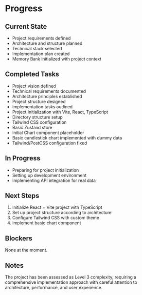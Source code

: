 # Progress

## Current State

- Project requirements defined
- Architecture and structure planned
- Technical stack selected
- Implementation plan created
- Memory Bank initialized with project context

## Completed Tasks

- Project vision defined
- Technical requirements documented
- Architecture principles established
- Project structure designed
- Implementation tasks outlined
- Project initialization with Vite, React, TypeScript
- Directory structure setup
- Tailwind CSS configuration
- Basic Zustand store
- Initial Chart component placeholder
- Basic candlestick chart implemented with dummy data
- Tailwind/PostCSS configuration fixed

## In Progress

- Preparing for project initialization
- Setting up development environment
- Implementing API integration for real data

## Next Steps

1. Initialize React + Vite project with TypeScript
2. Set up project structure according to architecture
3. Configure Tailwind CSS with custom theme
4. Implement basic chart component

## Blockers

None at the moment.

## Notes

The project has been assessed as Level 3 complexity, requiring a comprehensive implementation approach with careful attention to architecture, performance, and user experience. 